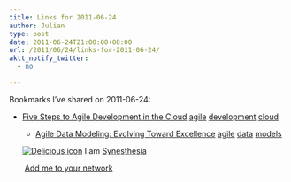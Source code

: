 ```yaml
---
title: Links for 2011-06-24
author: Julian
type: post
date: 2011-06-24T21:00:00+00:00
url: /2011/06/24/links-for-2011-06-24/
aktt_notify_twitter:
  - no

---
```

Bookmarks I&#8217;ve shared on 2011-06-24:

  * [Five Steps to Agile Development in the Cloud][1] 
    [agile][2] [development][3] [cloud][4] </li> 
    
      * [Agile Data Modeling: Evolving Toward Excellence][5] 
        [agile][2] [data][6] [models][7] </li> </ul> 
        
        <p class="deliciouslink">
          <a href="https://del.icio.us/synesthesia" title="See all my bookmarks on del.icio.us"><img src="https://www.synesthesia.co.uk/images/deliciousicon.jpg" alt="Delicious icon" /></a>&nbsp;I am <a href="https://del.icio.us/synesthesia" title="See all my bookmarks on del.icio.us">Synesthesia</a>
        </p>
        
        <p class="deliciouslink">
          <a href="https://del.icio.us/network?add=synesthesia" title="Add me to your del.icio.us network"><img src="https://www.synesthesia.co.uk/images/add.gif" alt="" /></a>&nbsp;<a href="https://del.icio.us/network?add=synesthesia" title="Add me to your del.icio.us network">Add me to your network</a>
        </p>

 [1]: https://www.devx.com/enterprise/Article/47031?trk=DXRSS_
 [2]: https://www.delicious.com/synesthesia/agile
 [3]: https://www.delicious.com/synesthesia/development
 [4]: https://www.delicious.com/synesthesia/cloud
 [5]: https://tdwi.org/articles/2011/06/22/agile-data-modeling.aspx
 [6]: https://www.delicious.com/synesthesia/data
 [7]: https://www.delicious.com/synesthesia/models